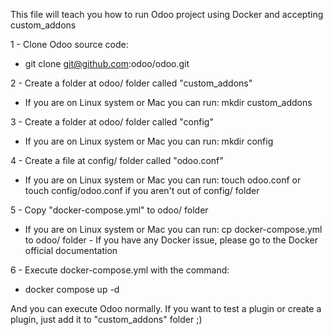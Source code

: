 This file will teach you how to run Odoo project using Docker and
 accepting custom_addons

1 - Clone Odoo source code:
- git clone git@github.com:odoo/odoo.git

2 - Create a folder at odoo/ folder called "custom_addons"
- If you are on Linux system or Mac you can run: mkdir custom_addons

3 - Create a folder at odoo/ folder called "config"
- If you are on Linux system or Mac you can run: mkdir config

4 - Create a file at config/ folder called "odoo.conf"
- If you are on Linux system or Mac you can run: touch odoo.conf or
touch config/odoo.conf if you aren't out of config/ folder

5 - Copy "docker-compose.yml" to odoo/ folder
- If you are on Linux system or Mac you can run: cp docker-compose.yml
to odoo/ folder - If you have any Docker issue, please go to the
Docker official documentation 

6 - Execute docker-compose.yml with the command:
- docker compose up -d

And you can execute Odoo normally. If you want to test a plugin
or create a plugin, just add it to "custom_addons" folder ;)
